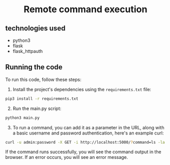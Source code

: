 
<h1 align="center">Remote command execution</h1>

## technologies used

* python3
* flask
* flask_httpauth

## Running the code

To run this code, follow these steps:

1. Install the project's dependencies using the `requirements.txt` file:

```bash
pip3 install -r requirements.txt
```

2. Run the main.py script:

```bash
python3 main.py
```

3. To run a command, you can add it as a parameter in the URL, along with a basic username and password authentication, here's an example curl:

```bash
curl -u admin:password -X GET -i http://localhost:5000/?command=ls -la
```

If the command runs successfully, you will see the command output in the browser. If an error occurs, you will see an error message.
